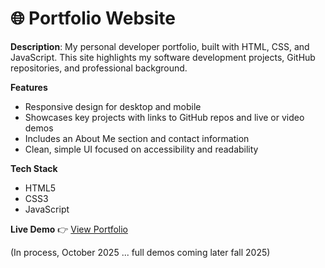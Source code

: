 # 🌐 Portfolio Website

**Description**: 
My personal developer portfolio, built with HTML, CSS, and JavaScript. This site highlights my software development projects, GitHub repositories, and professional background.

**Features**

* Responsive design for desktop and mobile
* Showcases key projects with links to GitHub repos and live or video demos
* Includes an About Me section and contact information
* Clean, simple UI focused on accessibility and readability

**Tech Stack**

* HTML5
* CSS3
* JavaScript

**Live Demo**
👉 [View Portfolio](https://cvcpatton.github.io/index.html)  

(In process, October 2025 ... full demos coming later fall 2025) 

